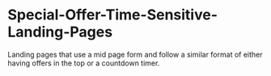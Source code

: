 # Special-Offer-Time-Sensitive-Landing-Pages
Landing pages that use a mid page form and follow a similar format of either having offers in the top or a countdown timer.
